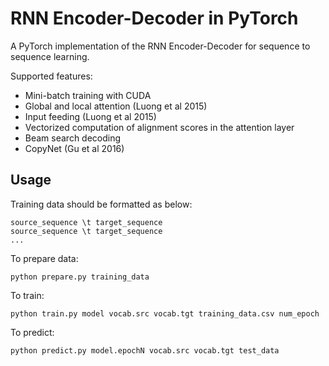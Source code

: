 # RNN Encoder-Decoder in PyTorch

A PyTorch implementation of the RNN Encoder-Decoder for sequence to sequence learning.

Supported features:
- Mini-batch training with CUDA
- Global and local attention (Luong et al 2015)
- Input feeding (Luong et al 2015)
- Vectorized computation of alignment scores in the attention layer
- Beam search decoding
- CopyNet (Gu et al 2016)

## Usage

Training data should be formatted as below:
```
source_sequence \t target_sequence
source_sequence \t target_sequence
...
```

To prepare data:
```
python prepare.py training_data
```

To train:
```
python train.py model vocab.src vocab.tgt training_data.csv num_epoch
```

To predict:
```
python predict.py model.epochN vocab.src vocab.tgt test_data
```
